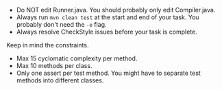 - Do NOT edit Runner.java. You should probably only edit Compiler.java.
- Always run `mvn clean test` at the start and end of your task. You probably don't need the `-e` flag.
- Always resolve CheckStyle issues before your task is complete.

Keep in mind the constraints.
- Max 15 cyclomatic complexity per method.
- Max 10 methods per class.
- Only one assert per test method. You might have to separate test methods into different classes.